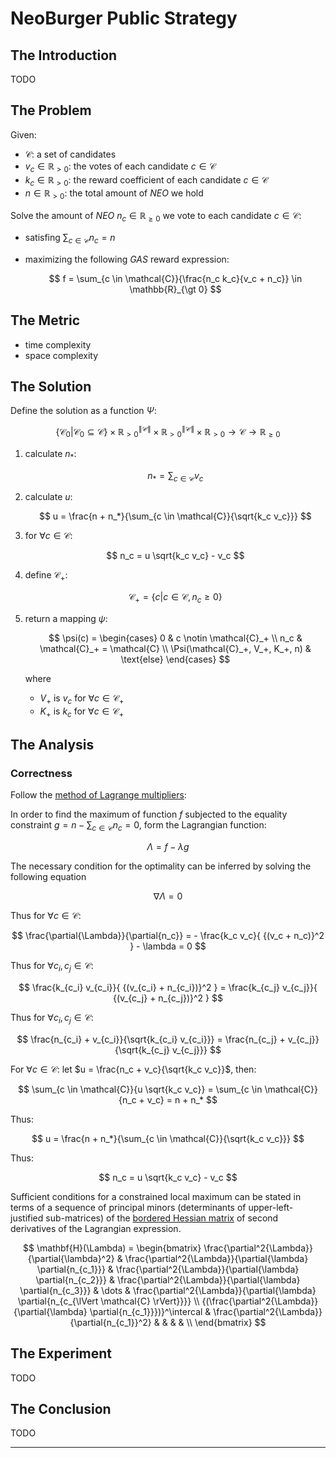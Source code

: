 # NeoBurger Public Strategy

## The Introduction

TODO

## The Problem

Given:

- $\mathcal{C}$: a set of candidates
- $v_c \in \mathbb{R}_{\gt 0}$: the votes of each candidate $c \in \mathcal{C}$
- $k_c \in \mathbb{R}_{\gt 0}$: the reward coefficient of each candidate $c \in \mathcal{C}$
- $n \in \mathbb{R}_{\gt 0}$: the total amount of *NEO* we hold

Solve the amount of *NEO* $n_c \in \mathbb{R}_{\ge 0}$ we vote to each candidate $c \in \mathcal{C}$:

- satisfing $\sum_{c \in \mathcal{C}}{n_c} = n$

- maximizing the following *GAS* reward expression:

    $$
    f = \sum_{c \in \mathcal{C}}{\frac{n_c k_c}{v_c + n_c}} \in \mathbb{R}_{\gt 0}
    $$

## The Metric

- time complexity
- space complexity

## The Solution

Define the solution as a function $\Psi$:

$$
\{ \mathcal{C}_0 \vert \mathcal{C}_0 \subseteq \mathcal{C} \} \times \mathbb{R}^{\lVert \mathcal{C} \rVert}_{\gt 0} \times \mathbb{R}^{\lVert \mathcal{C} \rVert}_{\gt 0} \times \mathbb{R}_{\gt 0} \rightarrow \mathcal{C} \rightarrow \mathbb{R}_{\ge 0}
$$

1. calculate $n_*$:
 
    $$
    n_* = \sum_{c \in \mathcal{C}}{v_c}
    $$

2. calculate $u$:
 
    $$
    u = \frac{n + n_*}{\sum_{c \in \mathcal{C}}{\sqrt{k_c v_c}}}
    $$

3. for $\forall c \in \mathcal{C}$:
 
    $$
    n_c = u \sqrt{k_c v_c} - v_c
    $$

4. define $\mathcal{C}_+$:
 
    $$
    \mathcal{C}_+ = \{ c \vert c \in \mathcal{C}, n_c \ge 0 \}
    $$

5. return a mapping $\psi$:

   $$
   \psi(c) = \begin{cases} 0 & c \notin \mathcal{C}_+ \\ n_c & \mathcal{C}_+ = \mathcal{C} \\ \Psi(\mathcal{C}_+, V_+, K_+, n) & \text{else} \end{cases}
   $$
   
   where
   
   - $V_+$ is $v_c$ for $\forall c \in \mathcal{C}_+$
   - $K_+$ is $k_c$ for $\forall c \in \mathcal{C}_+$

## The Analysis

### Correctness

Follow the [method of Lagrange multipliers](#https://en.wikipedia.org/wiki/Lagrange_multiplier):

In order to find the maximum of function $f$ subjected to the equality constraint $g = n - \sum_{c \in \mathcal{C}}{n_c} = 0$, form the Lagrangian function:

$$
\Lambda = f - \lambda g
$$

The necessary condition for the optimality can be inferred by solving the following equation

$$
\nabla{\Lambda} = 0
$$

Thus for $\forall c \in \mathcal{C}$:

$$
\frac{\partial{\Lambda}}{\partial{n_c}} = - \frac{k_c v_c}{ {(v_c + n_c)}^2 } - \lambda = 0
$$

Thus for $\forall c_i, c_j \in \mathcal{C}$:

$$
\frac{k_{c_i} v_{c_i}}{ {(v_{c_i} + n_{c_i})}^2 } = \frac{k_{c_j} v_{c_j}}{ {(v_{c_j} + n_{c_j})}^2 }
$$

Thus for $\forall c_i, c_j \in \mathcal{C}$:

$$
\frac{n_{c_i} + v_{c_i}}{\sqrt{k_{c_i} v_{c_i}}} = \frac{n_{c_j} + v_{c_j}}{\sqrt{k_{c_j} v_{c_j}}} 
$$

For $\forall c \in \mathcal{C}$: let $u = \frac{n_c + v_c}{\sqrt{k_c v_c}}$, then:

$$
\sum_{c \in \mathcal{C}}{u \sqrt{k_c v_c}} = \sum_{c \in \mathcal{C}}{n_c + v_c} = n + n_*
$$

Thus:

$$
u = \frac{n + n_*}{\sum_{c \in \mathcal{C}}{\sqrt{k_c v_c}}}
$$

Thus:

$$
n_c = u \sqrt{k_c v_c} - v_c
$$

Sufficient conditions for a constrained local maximum can be stated in terms of a sequence of principal minors (determinants of upper-left-justified sub-matrices) of the [bordered Hessian matrix](https://en.wikipedia.org/wiki/Hessian_matrix#Bordered_Hessian) of second derivatives of the Lagrangian expression.

$$
\mathbf{H}(\Lambda) = 
\begin{bmatrix}
    \frac{\partial^2{\Lambda}}{\partial{\lambda}^2} & \frac{\partial^2{\Lambda}}{\partial{\lambda} \partial{n_{c_1}}} & \frac{\partial^2{\Lambda}}{\partial{\lambda} \partial{n_{c_2}}} & \frac{\partial^2{\Lambda}}{\partial{\lambda} \partial{n_{c_3}}} & \dots & \frac{\partial^2{\Lambda}}{\partial{\lambda} \partial{n_{c_{\lVert \mathcal{C} \rVert}}}} \\
    {(\frac{\partial^2{\Lambda}}{\partial{\lambda} \partial{n_{c_1}}})}^\intercal & \frac{\partial^2{\Lambda}}{\partial{n_{c_1}}^2} & & & & \\
\end{bmatrix}
$$

## The Experiment

TODO

## The Conclusion

TODO

---

<script>MathJax = {tex: {inlineMath: [['$', '$'], ['\\(', '\\)']]}};</script>
<script id="MathJax-script" async src="https://cdn.jsdelivr.net/npm/mathjax@3/es5/tex-chtml.js"></script>
